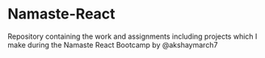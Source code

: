 # Namaste-React
Repository containing the work and assignments including projects which I make during the Namaste React Bootcamp by @akshaymarch7
